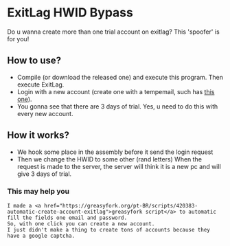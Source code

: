 # ExitLag HWID Bypass
Do u wanna create more than one trial account on exitlag? This 'spoofer' is for you!

## How to use?
- Compile (or download the released one) and execute this program. Then execute ExitLag.
- Login with a new account (create one with a tempemail, such has <a href="https://www.developermail.com/mail/">this one</a>).
- You gonna see that there are 3 days of trial.
Yes, u need to do this with every new account.
    
## How it works?
  - We hook some place in the assembly before it send the login request
  - Then we change the HWID to some other (rand letters)
  When the request is made to the server, the server will think it is a new pc
  and will give 3 days of trial.		

### This may help you
    I made a <a href="https://greasyfork.org/pt-BR/scripts/420383-automatic-create-account-exitlag">greasyfork script</a> to automatic fill the fields one email and password. 
    So, with one click you can create a new account.
    I just didn't make a thing to create tons of accounts because they have a google captcha.
    
